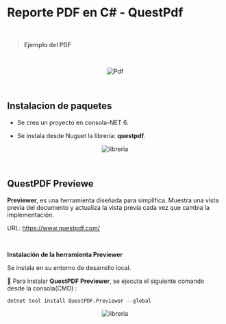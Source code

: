 # Reporte PDF en C# - QuestPdf
<br>  

>**Ejemplo del PDF**  
<br>  

<p align="center">
  <img src="https://user-images.githubusercontent.com/42153530/224733619-747213a1-b5ee-47ed-91d5-ab57734ef9ce.png" alt="Pdf" align="center" >
</p>
<br>

## Instalacion de paquetes
- Se crea un proyecto en consola-NET 6.

- Se instala desde Nuguet la librería: **questpdf**.


<p align="center">
  <img src="https://user-images.githubusercontent.com/42153530/224733810-c73e4977-5d90-4685-8cde-e6f2a6695cf1.png" alt="libreria" align="center" >
</p>

<br>

## QuestPDF Previewe


**Previewer**, es una herramienta diseñada para simplifica.  Muestra una vista previa del documento y 	actualiza la vista previa cada vez que cambia la implementación.

URL: https://www.questpdf.com/  
  
  
<br>

**Instalación de la herramienta Previewer**  

Se instala en su entorno de desarrollo local.

📁 Para instalar **QuestPDF Previewer**, se ejecuta el siguiente comando desde la consola(CMD) :


```dotnet tool install QuestPDF.Previewer --global```



<p align="center">
  <img src="https://user-images.githubusercontent.com/42153530/224733875-4ddb9ee0-8afd-4db4-a5e4-7520618d9d69.png" alt="libreria" align="center" >
</p>





